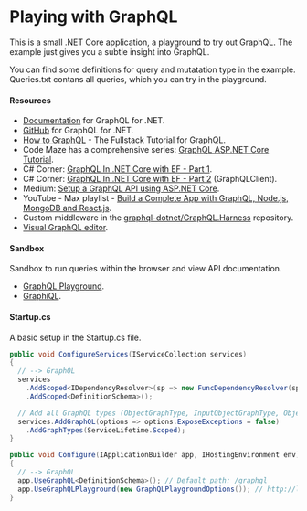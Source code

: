 # Playing with GraphQL

This is a small .NET Core application, a playground to try out GraphQL. The example just gives you a subtle insight into GraphQL.

You can find some definitions for query and mutatation type in the example. Queries.txt contans all queries, which you can try in the playground.

#### Resources
- [Documentation](https://graphql-dotnet.github.io/docs/getting-started/introduction "Documentation") for GraphQL for .NET.
- [GitHub](https://github.com/graphql-dotnet/graphql-dotnet "GitHub") for GraphQL for .NET.
- [How to GraphQL](https://www.howtographql.com "How to GraphQL") - The Fullstack Tutorial for GraphQL.
- Code Maze has a comprehensive series: [GraphQL ASP.NET Core Tutorial](https://code-maze.com/graphql-asp-net-core-tutorial/ "GraphQL ASP.NET Core Tutorial").
- C# Corner: [GraphQL In .NET Core with EF - Part 1](https://www.c-sharpcorner.com/article/graphql-in-net-core-web-api-with-entity-framework-core-part-one "GraphQL In .NET Core with EF - Part 1").
- C# Corner: [GraphQL In .NET Core with EF - Part 2](https://www.c-sharpcorner.com/article/graphql-in-net-core-web-api-with-entity-framework-core-part-two "GraphQL In .NET Core with EF - Part 2") (GraphQLClient).
- Medium: [Setup a GraphQL API using ASP.NET Core](https://medium.com/shemseddine-on-code/setup-a-graphql-api-using-asp-net-core-79f1b88f6ad8 "Setup a GraphQL API using ASP.NET Core").
- YouTube - Max playlist - [Build a Complete App with GraphQL, Node.js, MongoDB and React.js](https://www.youtube.com/watch?v=7giZGFDGnkc&list=PL55RiY5tL51rG1x02Yyj93iypUuHYXcB_ "Build a Complete App with GraphQL, Node.js, MongoDB and React.js").
- Custom middleware in the [graphql-dotnet/GraphQL.Harness](https://github.com/graphql-dotnet/graphql-dotnet/tree/master/src/GraphQL.Harness "graphql-dotnet/GraphQL.Harness") repository.
- [Visual GraphQL editor](https://graphqleditor.com "Visual GraphQL editor").

#### Sandbox
Sandbox to run queries within the browser and view API documentation.
- [GraphQL Playground](https://github.com/prisma/graphql-playground "GraphQL Playground").
- [GraphiQL](https://github.com/graphql/graphiql "GraphiQL").

#### Startup.cs

A basic setup in the Startup.cs file.

```csharp
public void ConfigureServices(IServiceCollection services)
{
  // --> GraphQL
  services
    .AddScoped<IDependencyResolver>(sp => new FuncDependencyResolver(sp.GetRequiredService))
    .AddScoped<DefinitionSchema>();

  // Add all GraphQL types (ObjectGraphType, InputObjectGraphType, ObjectGraphType<X>).
  services.AddGraphQL(options => options.ExposeExceptions = false)
    .AddGraphTypes(ServiceLifetime.Scoped);
}

public void Configure(IApplicationBuilder app, IHostingEnvironment env)
{
  // --> GraphQL
  app.UseGraphQL<DefinitionSchema>(); // Default path: /graphql
  app.UseGraphQLPlayground(new GraphQLPlaygroundOptions()); // http://localhost:5000/ui/playground
}
```
